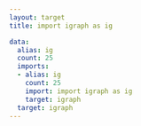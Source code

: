 ```yaml
---
layout: target
title: import igraph as ig

data:
  alias: ig
  count: 25
  imports:
  - alias: ig
    count: 25
    import: import igraph as ig
    target: igraph
  target: igraph
---
```

